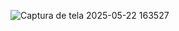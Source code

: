![Captura de tela 2025-05-22 163527](https://github.com/user-attachments/assets/463f3c2a-461f-43bd-a59d-55280825cdd8)
